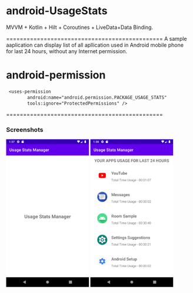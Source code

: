# android-UsageStats
MVVM + Kotlin + Hilt + Coroutines + LiveData+Data Binding.

==============================================
A sample aaplication can display list of all apllication used in Android mobile phone for last 24 hours, without any Internet permission.
# android-permission


        
        
```
 <uses-permission
        android:name="android.permission.PACKAGE_USAGE_STATS"
        tools:ignore="ProtectedPermissions" />
```
        
==============================================
 ### Screenshots
<img src="screenshot_1.png" height="400" alt="Screenshot"/>    <img src="Screenshot_12.png" height="400" alt="Screenshot"/>

